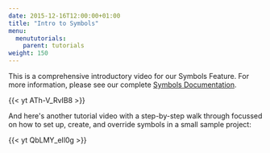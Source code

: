 ```yaml
---
date: 2015-12-16T12:00:00+01:00
title: "Intro to Symbols"
menu:
  menututorials:
    parent: tutorials
weight: 150
---
```


This is a comprehensive introductory video for our Symbols Feature. For more information, please see our complete [Symbols Documentation](https://docs.balsamiq.com/desktop/symbols/).

{{< yt ATh-V_RvIB8 >}}

And here's another tutorial video with a step-by-step walk through focussed on how to set up, create, and override symbols in a small sample project:

{{< yt QbLMY_eIl0g >}}